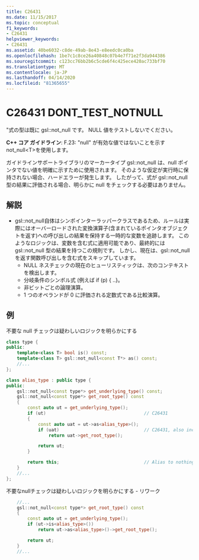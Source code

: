```yaml
---
title: C26431
ms.date: 11/15/2017
ms.topic: conceptual
f1_keywords:
- C26431
helpviewer_keywords:
- C26431
ms.assetid: 40be6032-c8de-49ab-8e43-e8eedc0ca0ba
ms.openlocfilehash: 1be7c1c8ce26a40848c07b4e7f71e2f3da944386
ms.sourcegitcommit: c123cc76bb2b6c5cde6f4c425ece420ac733bf70
ms.translationtype: MT
ms.contentlocale: ja-JP
ms.lasthandoff: 04/14/2020
ms.locfileid: "81365655"
---
```

# <a name="c26431-dont_test_notnull"></a>C26431 DONT_TEST_NOTNULL

"式の型は既に gsl::not_null です。 NULL 値をテストしないでください。

**C++ コア ガイドライン**: F.23: "null" が有効な値ではないことを示すnot_null\<T>を使用します。

ガイドラインサポートライブラリのマーカータイプ gsl::not_null は、null ポインタでない値を明確に示すために使用されます。 そのような仮定が実行時に保持されない場合、ハードエラーが発生します。 したがって、式が gsl::not_null 型の結果に評価される場合、明らかに null をチェックする必要はありません。

## <a name="remarks"></a>解説

- gsl::not_null自体はシンポインターラッパークラスであるため、ルールは実際にはオーバーロードされた変換演算子(含まれているポインタオブジェクトを返す)への呼び出しの結果を保持する一時的な変数を追跡します。 このようなロジックは、変数を含む式に適用可能であり、最終的には gsl::not_null 型の結果を持つこの規則です。 しかし、現在は、gsl::not_nullを返す関数呼び出しを含む式をスキップしています。
  - NULL ネスチェックの現在のヒューリスティックは、次のコンテキストを検出します。
  - 分岐条件のシンボル式 (例えば if (p) { ..}。
  - 非ビットごとの論理演算。
  - 1 つのオペランドが 0 に評価される定数式である比較演算。

## <a name="example"></a>例

不要な null チェックは疑わしいロジックを明らかにする

```cpp
class type {
public:
    template<class T> bool is() const;
    template<class T> gsl::not_null<const T*> as() const;
    //...
};

class alias_type : public type {
public:
    gsl::not_null<const type*> get_underlying_type() const;
    gsl::not_null<const type*> get_root_type() const
    {
        const auto ut = get_underlying_type();
        if (ut)                                     // C26431
        {
            const auto uat = ut->as<alias_type>();
            if (uat)                                // C26431, also incorrect use of API!
                return uat->get_root_type();

            return ut;
        }

        return this;                                // Alias to nothing? Actually, dead code!
    }
    //...
};
```

不要なnullチェックは疑わしいロジックを明らかにする - リワーク

```cpp
    //...
    gsl::not_null<const type*> get_root_type() const
    {
        const auto ut = get_underlying_type();
        if (ut->is<alias_type>())
            return ut->as<alias_type>()->get_root_type();

        return ut;
    }
    //...
```

